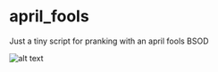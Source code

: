 # april_fools
Just a tiny script for pranking with an april fools BSOD

![alt text](https://imgur.com/oIWV7Cc.png)
